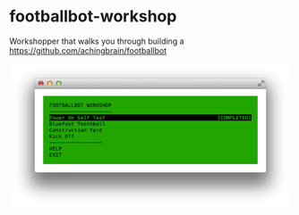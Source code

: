 # footballbot-workshop

Workshopper that walks you through building a https://github.com/achingbrain/footballbot

![workshop screenshot](https://raw.githubusercontent.com/tableflip/footballbot-workshop/master/assets/screenshot.png)